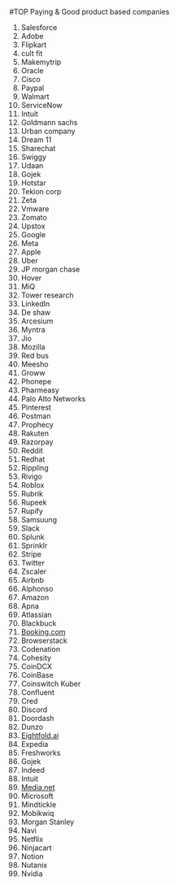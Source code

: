 #TOP Paying & Good product based companies

1. Salesforce  
2. Adobe  
3. Flipkart  
4. cult fit  
5. Makemytrip  
6. Oracle  
7. Cisco  
8. Paypal  
9. Walmart  
10. ServiceNow  
11. Intuit  
12. Goldmann sachs  
13. Urban company  
14. Dream 11  
15. Sharechat  
16. Swiggy  
17. Udaan  
18. Gojek  
19. Hotstar  
20. Tekion corp  
21. Zeta  
22. Vmware  
23. Zomato  
24. Upstox  
25. Google  
26. Meta  
27. Apple  
28. Uber  
29. JP morgan chase  
30. Hover  
31. MiQ  
32. Tower research  
33. LinkedIn  
34. De shaw  
35. Arcesium  
36. Myntra  
37. Jio  
38. Mozilla  
39. Red bus  
40. Meesho  
41. Groww  
42. Phonepe  
43. Pharmeasy  
44. Palo Alto Networks  
45. Pinterest  
46. Postman  
47. Prophecy  
48. Rakuten  
49. Razorpay  
50. Reddit  
51. Redhat  
52. Rippling  
53. Rivigo  
54. Roblox  
55. Rubrik  
56. Rupeek  
57. Rupify  
58. Samsuung  
59. Slack  
60. Splunk  
61. Sprinklr  
62. Stripe  
63. Twitter  
64. Zscaler  
65. Airbnb  
66. Alphonso  
67. Amazon  
68. Apna  
69. Atlassian  
70. Blackbuck  
71. [Booking.com](http://booking.com/)  
72. Browserstack  
73. Codenation  
74. Cohesity  
75. CoinDCX  
76. CoinBase  
77. Coinswitch Kuber  
78. Confluent  
79. Cred  
80. Discord  
81. Doordash  
82. Dunzo  
83. [Eightfold.ai](http://eightfold.ai/)  
84. Expedia  
85. Freshworks  
86. Gojek  
87. Indeed  
88. Intuit  
89. [Media.net](http://media.net/)  
90. Microsoft  
91. Mindtickle  
92. Mobikwiq  
93. Morgan Stanley  
94. Navi  
95. Netflix  
96. Ninjacart  
97. Notion  
98. Nutanix  
99. Nvidia

